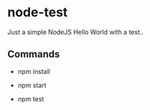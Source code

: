 # node-test
Just a simple NodeJS Hello World with a test..

## Commands
* npm install

* npm start

* npm test
